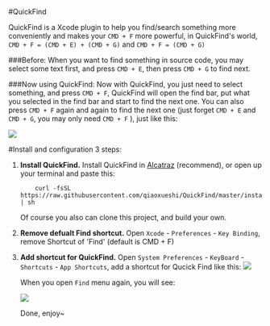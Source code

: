 #QuickFind

QuickFind is a Xcode plugin to help you find/search something more conveniently and makes your `CMD + F` more powerful, in QuickFind's world, `CMD + F = (CMD + E) + (CMD + G)` and `CMD + F = (CMD + G)`

###Before:
When you want to find something in source code, you may select some text first, and press `CMD + E`, then press `CMD + G` to find next.

###Now using QuickFind:
Now with QuickFind, you just need to select something, and press `CMD + F`, QuickFind will open the find bar, put what you selected in the find bar and start to find the next one. You can also press `CMD + F` again and again to find the next one (just forget `CMD + E` and `CMD + G`, you may only need `CMD + F` ), just like this:

![](https://raw.githubusercontent.com/qiaoxueshi/QuickFind/master/images/QuickFind.gif)

#Install and configuration
3 steps:

1. **Install QuickFind.** Install QuickFind in [Alcatraz](https://github.com/supermarin/Alcatraz) (recommend), or open up your terminal and paste this:  
    ```
        curl -fsSL https://raw.githubusercontent.com/qiaoxueshi/QuickFind/master/install.sh | sh
    ```
    
    Of course you also can clone this project, and build your own.
2. **Remove defualt Find shortcut.** Open `Xcode` - `Preferences` - `Key Binding`, remove Shortcut of 'Find' (default is CMD + F)  

3. **Add shortcut for QuickFind.** Open `System Preferences` - `KeyBoard` - `Shortcuts` - `App Shortcuts`, add a shortcut for Qucick Find like this:
    ![](https://raw.githubusercontent.com/qiaoxueshi/QuickFind_OLD/master/images/add_shortcut.png)
    
    When you open `Find` menu again, you will see:

    ![](https://raw.githubusercontent.com/qiaoxueshi/QuickFind_OLD/master/images/shortcut.png)
    
    Done, enjoy~ 
